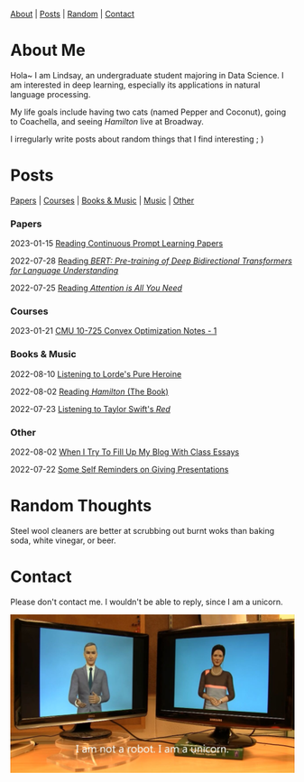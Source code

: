 [About](#about-me) | [Posts](#posts) | [Random](#random-thoughts) | [Contact](#contact) 



# About Me

Hola~ I am Lindsay, an undergraduate student majoring in Data Science. I am interested in deep learning, especially its applications in natural language processing.

My life goals include having two cats (named Pepper and Coconut), going to Coachella, and seeing *Hamilton* live at Broadway.

I irregularly write posts about random things that I find interesting ; )



# Posts

[Papers](#papers) | [Courses](#courses) | [Books & Music](#books) | [Music](#music) | [Other](#other) 

### Papers <a name="papers"></a>

2023-01-15	[Reading Continuous Prompt Learning Papers](https://apri-lllll.github.io/lindsayblog/papers/reading-continuous-prompt)

2022-07-28	[Reading *BERT: Pre-training of Deep Bidirectional Transformers for Language Understanding*](https://apri-lllll.github.io/lindsayblog/papers/reading-bert)

2022-07-25	[Reading *Attention is All You Need*](https://apri-lllll.github.io/lindsayblog/papers/reading-attention-is-all-you-need)

### Courses <a name="courses"></a>

2023-01-21	[CMU 10-725 Convex Optimization Notes - 1](https://apri-lllll.github.io/lindsayblog/courses/conv-1)

### Books & Music <a name="books"></a>

2022-08-10	[Listening to Lorde's Pure Heroine](https://apri-lllll.github.io/lindsayblog/books&music/pure-heroine)

2022-08-02	[Reading *Hamilton* (The Book)](https://apri-lllll.github.io/lindsayblog/books&music/reading-hamilton)

2022-07-23	[Listening to Taylor Swift's *Red*](https://apri-lllll.github.io/lindsayblog/books&music/listening-to-taylor-swifts-red)

### Other <a name="other"></a>

2022-08-02	[When I Try To Fill Up My Blog With Class Essays](https://apri-lllll.github.io/lindsayblog/other/culture)

2022-07-22	[Some Self Reminders on Giving Presentations](https://apri-lllll.github.io/lindsayblog/other/some-self-reminders-on-giving-presentations)



# Random Thoughts

Steel wool cleaners are better at scrubbing out burnt woks than baking soda, white vinegar, or beer.



# Contact

Please don't contact me. I wouldn't be able to reply, since I am a unicorn.

![image-20220725183625](/imgs/39B9B1FA67907D9BE6717FC0AE3533E6.jpg)
